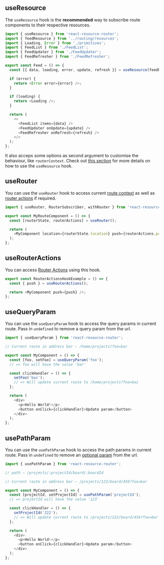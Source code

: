 ## useResource

The `useResource` hook is the **recommended** way to subscribe route components to their respective resources.

```js
import { useResource } from 'react-resource-router';
import { feedResource } from '../routing/resources';
import { Loading, Error } from './primitives';
import { FeedList } from './FeedList';
import { FeedUpdater } from './FeedUpdater';
import { FeedRefresher } from './FeedRefresher';

export const Feed = () => {
  const [{ data, loading, error, update, refresh }] = useResource(feedResource);

  if (error) {
    return <Error error={error} />;
  }

  if (loading) {
    return <Loading />;
  }

  return (
    <>
      <FeedList items={data} />
      <FeedUpdater onUpdate={update} />
      <FeedRefresher onRefresh={refresh} />
    </>
  );
};
```

It also acceps some options as second argument to customise the behaviour, like `routerContext`.
Check out [this section](/resources/usage) for more details on how to use the `useResource` hook.

## useRouter

You can use the `useRouter` hook to access current [route context](/api/components#routecomponent-props) as well as [router actions](/api/components#routeractions) if required.

```js
import { useRouter, RouterSubscriber, withRouter } from 'react-resource-router';

export const MyRouteComponent = () => {
  const [routerState, routerActions] = useRouter();

  return (
    <MyComponent location={routerState.location} push={routerActions.push} />
  );
};
```

## useRouterActions

You can access [Router Actions](#routeractions) using this hook.

```js
export const RouterActionsHookExample = () => {
  const { push } = useRouterActions();

  return <MyComponent push={push} />;
};
```

## useQueryParam

You can use the `useQueryParam` hook to access the query params in current route. Pass in `undefined` to remove a query param from the url.

```js
import { useQueryParam } from 'react-resource-router';

// Current route in address bar — /home/projects?foo=bar

export const MyComponent = () => {
  const [foo, setFoo] = useQueryParam('foo');
  // => foo will have the value 'bar'

  const clickHandler = () => {
    setFoo('baz');
    // => Will update current route to /home/projects?foo=baz
  };

  return (
    <div>
      <p>Hello World!</p>
      <button onClick={clickHandler}>Update param</button>
    </div>
  );
};
```

## usePathParam

You can use the `usePathParam` hook to access the path params in current route. Pass in `undefined` to remove an [optional param](https://github.com/pillarjs/path-to-regexp#optional) from the url.

```js
import { usePathParam } from 'react-resource-router';

// path — /projects/:projectId/board/:boardId

// Current route in address bar — /projects/123/board/456?foo=bar

export const MyComponent = () => {
  const [projectId, setProjectId] = usePathParam('projectId');
  // => projectId will have the value '123'

  const clickHandler = () => {
    setProjectId('222');
    // => Will update current route to /projects/222/board/456?foo=bar
  };

  return (
    <div>
      <p>Hello World!</p>
      <button onClick={clickHandler}>Update param</button>
    </div>
  );
};
```
